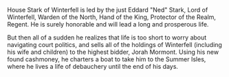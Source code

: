 House Stark of Winterfell is led by the just Eddard "Ned" Stark, Lord of
Winterfell, Warden of the North, Hand of the King, Protector of the Realm,
Regent.  He is surely honorable and will lead a long and prosperous life.

But then all of a sudden he realizes that life is too short to worry about navigating court politics, and sells all of the holdings of Winterfell (including his wife and children) to the highest bidder, Jorah Mormont. Using his new found cashmoney, he charters a boat to take him to the Summer Isles, where he lives a life of debauchery until the end of his days.
